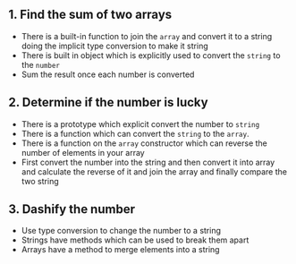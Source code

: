 ## 1. Find the sum of two arrays

- There is a built-in function to join the `array` and convert it to a string doing the implicit
  type conversion to make it string
- There is built in object which is explicitly used to convert the `string` to the `number`
- Sum the result once each number is converted

## 2. Determine if the number is lucky

- There is a prototype which explicit convert the number to `string`
- There is a function which can convert the `string` to the `array`.
- There is a function on the `array` constructor which can reverse the number of elements in your array
- First convert the number into the string and then convert it into array and calculate the reverse of it and join the array and finally compare the two string

## 3. Dashify the number

- Use type conversion to change the number to a string
- Strings have methods which can be used to break them apart
- Arrays have a method to merge elements into a string
